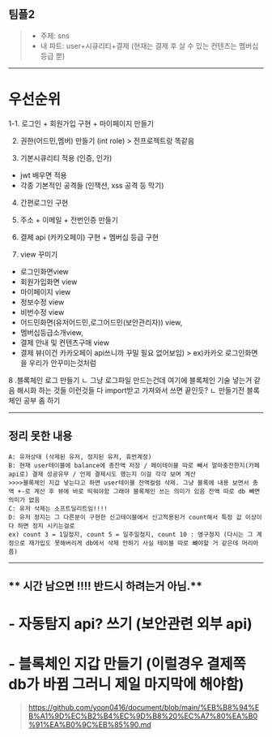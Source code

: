 ## 팀플2
> - 주제: sns
> - 내 파트: user+시큐리티+결제 (현재는 결제 후 살 수 있는 컨텐츠는 멤버십등급 뿐)

--- 
# 우선순위

1-1. 로그인 + 회원가입 구현 + 마이페이지 만들기


2. 권한(어드민,멤버) 만들기 (int role) > 전프로젝트랑 똑같음

3. 기본시큐리티 적용 (인증, 인가)
-  jwt 배우면 적용
- 각종 기본적인 공격들 (인잭션, xss 공격 등 막기)

4.  간편로그인 구현

5. 주소 + 이메일 + 전번인증 만들기

6. 결제 api (카카오페이) 구현 + 멤버십 등급 구현

7.  view 꾸미기
- 로그인화면view 
- 회원가입화면 view
- 마이페이지 view 
- 정보수정 view
- 비번수정 view
- 어드민화면(유저어드민,로그어드민(보안관리자)) view, 
- 멤버십등급소개view, 
- 결제 안내 및 컨텐츠구매 view
- 결제 뷰(이건 카카오페이 api쓰니까 꾸밀 필요 없어보임) > ex)카카오 로그인화면을 우리가 안꾸미는것처럼

8 .블록체인 로그 만들기
ㄴ 그냥 로그파일 만드는건데 여기에 블록체인 기술 넣는거 같음 해시화 하는 것들 이런것들 다 import받고 가져와서 쓰면 끝인듯?
ㄴ 만들기전 블록체인 공부 좀 하기

---
## 정리 못한 내용
```
A: 유저상태 (삭제된 유저, 정지된 유저, 휴먼계정)
B: 현재 user테이블에 balance에 총잔액 저장 / 페이테이블 따로 빼서 얼마충전한지(카페api로) 결제 성공유무 / 언제 결제시도 했는지 이걸 각각 보며 계산 
>>>>블록체인 지갑 넣는다고 하면 user테이블 잔액컬럼 삭제. 그냥 블록에 내용 보면서 총액 +-로 계산 후 뷰에 바로 띄워야함 그래야 블록체인 쓰는 의미가 있음 잔액 따로 db 빼면 의미가 없음
C: 유저 삭제는 소프트딜리트임!!!!
D: 유저 정지는 그 다른분이 구현한 신고테이블에서 신고적용된거 count해서 특정 값 이상이다 하면 정지 시키는걸로 
ex) count 3 = 1일정지, count 5 = 일주일정지, count 10 : 영구정지 (다시는 그 계정으로 재가입도 못해버리게 db에서 삭제 안하기 사실 테이블 따로 뺴야할 거 같은데 머리아픔)
```
----
## ** 시간 남으면 !!!! 반드시 하려는거 아님.**

# - 자동탐지 api? 쓰기 (보안관련 외부 api)

# - 블록체인 지갑 만들기 (이럴경우 결제쪽 db가 바뀜 그러니 제일 마지막에 해야함)
> https://github.com/yoon0416/document/blob/main/%EB%B8%94%EB%A1%9D%EC%B2%B4%EC%9D%B8%20%EC%A7%80%EA%B0%91%EA%B0%9C%EB%85%90.md
